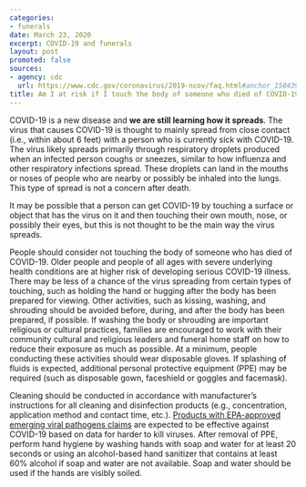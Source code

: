 ```yaml
---
categories:
- funerals
date: March 23, 2020
excerpt: COVID-19 and funerals
layout: post
promoted: false
sources:
- agency: cdc
  url: https://www.cdc.gov/coronavirus/2019-ncov/faq.html#anchor_1584390222777
title: Am I at risk if I touch the body of someone who died of COVID-19?
---
```


COVID-19 is a new disease and **we are still learning how it spreads**. The virus that causes COVID-19 is thought to mainly spread from close contact (i.e., within about 6 feet) with a person who is currently sick with COVID-19. The virus likely spreads primarily through respiratory droplets produced when an infected person coughs or sneezes, similar to how influenza and other respiratory infections spread. These droplets can land in the mouths or noses of people who are nearby or possibly be inhaled into the lungs. This type of spread is not a concern after death.

It may be possible that a person can get COVID-19 by touching a surface or object that has the virus on it and then touching their own mouth, nose, or possibly their eyes, but this is not thought to be the main way the virus spreads.

People should consider not touching the body of someone who has died of COVID-19. Older people and people of all ages with severe underlying health conditions are at higher risk of developing serious COVID-19 illness. There may be less of a chance of the virus spreading from certain types of touching, such as holding the hand or hugging after the body has been prepared for viewing. Other activities, such as kissing, washing, and shrouding should be avoided before, during, and after the body has been prepared, if possible. If washing the body or shrouding are important religious or cultural practices, families are encouraged to work with their community cultural and religious leaders and funeral home staff on how to reduce their exposure as much as possible. At a minimum, people conducting these activities should wear disposable gloves. If splashing of fluids is expected, additional personal protective equipment (PPE) may be required (such as disposable gown, faceshield or goggles and facemask).

Cleaning should be conducted in accordance with manufacturer’s instructions for all cleaning and disinfection products (e.g., concentration, application method and contact time, etc.). [Products with EPA-approved emerging viral pathogens claims](https://www.epa.gov/pesticide-registration/list-n-disinfectants-use-against-sars-cov-2) are expected to be effective against COVID-19 based on data for harder to kill viruses. After removal of PPE, perform hand hygiene by washing hands with soap and water for at least 20 seconds or using an alcohol-based hand sanitizer that contains at least 60% alcohol if soap and water are not available. Soap and water should be used if the hands are visibly soiled.

